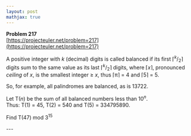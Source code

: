 ```yaml
---
layout: post
mathjax: true
---
```

**Problem 217**  
[https://projecteuler.net/problem=217](https://projecteuler.net/problem=217)

<p>
A positive integer with <var>k</var> (decimal) digits is called balanced if its first ⌈<sup><var>k</var></sup>/<sub>2</sub>⌉ digits sum to the same value as its last ⌈<sup><var>k</var></sup>/<sub>2</sub>⌉ digits, where ⌈<var>x</var>⌉, pronounced <span style="font-style:italic;">ceiling</span> of <var>x</var>, is the smallest integer ≥ <var>x</var>, thus ⌈π⌉ = 4 and ⌈5⌉ = 5.</p>
<p>So, for example, all palindromes are balanced, as is 13722.</p>
<p>Let T(<var>n</var>) be the sum of all balanced numbers less than 10<sup><var>n</var></sup>. <br />
Thus: T(1) = 45, T(2) = 540 and T(5) = 334795890. </p>
<p>Find T(47) mod 3<sup>15</sup></p>
---
